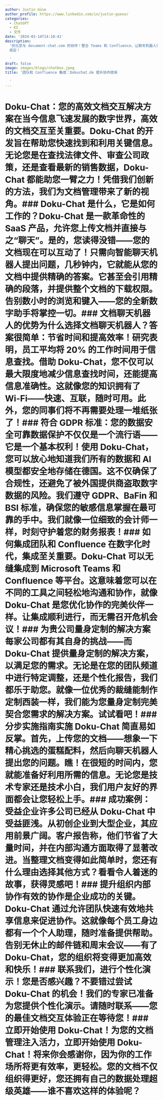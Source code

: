 ```yaml
---
author: Justin Güse
author_profile: https://www.linkedin.com/in/justin-guese/
categories:
  - ChatGPT
  - KI
  - 文件
date: '2024-03-14T14:10:41'
description:
  '优化您与 document-chat.com 的协作！整合 Teams 和 Confluence，让聊天机器人快速访问文档和答案 – 符合 GDPR
  规定！

  '
draft: false
image: images/blogs/chatbox.jpeg
title: '团队和 Confluence 集成：Dokuchat.de 提升协作效率

  '
---
```


# Doku-Chat：您的高效文档交互解决方案在当今信息飞速发展的数字世界，高效的文档交互至关重要。Doku-Chat 的开发旨在帮助您快速找到和利用关键信息。无论您是在查找法律文件、审查公司政策，还是查看最新的销售数据，Doku-Chat 都能助您一臂之力！凭借我们创新的方法，我们为文档管理带来了新的视角。### Doku-Chat 是什么，它是如何工作的？Doku-Chat 是一款革命性的 SaaS 产品，允许您上传文档并直接与之“聊天”。是的，您读得没错——您的文档现在可以互动了！只需向智能聊天机器人提出问题，几秒钟内，它就能从您的文档中提供精确的答案。它甚至会引用精确的段落，并提供整个文档的下载权限。告别数小时的浏览和键入——您的全新数字助手将掌控一切。### 文档聊天机器人的优势为什么选择文档聊天机器人？答案很简单：节省时间和提高效率！研究表明，员工平均将 20% 的工作时间用于信息查找。借助 Doku-Chat，您不仅可以最大限度地减少信息查找时间，还能提高信息准确性。这就像您的知识拥有了 Wi-Fi——快速、互联，随时可用。此外，您的同事们将不再需要处理一堆纸张了！### 符合 GDPR 标准：您的数据安全可靠数据保护不仅仅是一个流行语——它是一个基本权利！使用 Doku-Chat，您可以放心地知道我们所有的数据和 AI 模型都安全地存储在德国。这不仅确保了合规性，还避免了被外国提供商盗取数字数据的风险。我们遵守 GDPR、BaFin 和 BSI 标准，确保您的敏感信息掌握在最可靠的手中。我们就像一位细致的会计师一样，时刻守护着您的财务报表！### 如何集成团队和 Confluence 在数字化时代，集成至关重要。Doku-Chat 可以无缝集成到 Microsoft Teams 和 Confluence 等平台。这意味着您可以在不同的工具之间轻松地沟通和协作，就像 Doku-Chat 是您优化协作的完美伙伴一样。让集成顺利进行，而无需召开危机会议！### 为贵公司量身定制的解决方案每家公司都有其自身的挑战——而 Doku-Chat 提供量身定制的解决方案，以满足您的需求。无论是在您的团队频道中进行特定调整，还是个性化报告，我们都乐于助您。就像一位优秀的裁缝能制作定制西装一样，我们能为您量身定制完美契合您需求的解决方案。试试看吧！### 分步实施指南实施 Doku-Chat 简直易如反掌。首先，上传您的文档——想象一下精心挑选的蛋糕配料，然后向聊天机器人提出您的问题。瞧！在很短的时间内，您就能准备好利用所需的信息。无论您是技术专家还是技术小白，我们用户友好的界面都会让您轻松上手。### 成功案例：受益企业许多公司已经从 Doku-Chat 中受益匪浅。从初创企业到大型企业，其应用前景广阔。客户报告称，他们节省了大量时间，并在内部沟通方面取得了显著改进。当整理文档变得如此简单时，您还有什么理由选择其他方式？看看令人着迷的故事，获得灵感吧！### 提升组织内部协作有效的协作是企业成功的关键。Doku-Chat 通过允许团队快速有效地共享信息来促进协作。这就像每个员工身边都有一个个人助理，随时准备提供帮助。告别无休止的邮件链和周末会议——有了 Doku-Chat，您的组织将变得更加高效和快乐！### 联系我们，进行个性化演示！您是否感兴趣？不要错过尝试 Doku-Chat 的机会！我们的专家已准备为您提供个性化演示。请随时联系——您的最佳文档交互体验正在等待您！### 立即开始使用 Doku-Chat！为您的文档管理注入活力，立即开始使用 Doku-Chat！将来你会感谢你，因为你的工作场所将更有效率，更轻松。您的文档不仅组织得更好，您还拥有自己的数据处理超级英雄——谁不喜欢这样的体验呢？
